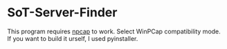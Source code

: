 # SoT-Server-Finder
This program requires [npcap](https://npcap.com/dist/npcap-1.72.exe) to work. Select WinPCap compatibility mode.
If you want to build it urself, I used pyinstaller.

